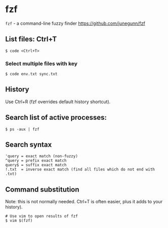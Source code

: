 # fzf

`fzf` - a command-line fuzzy finder
https://github.com/junegunn/fzf

## List files: Ctrl+T
```
$ code <Ctrl+T>
```

### Select multiple files with <TAB> key
```
$ code env.txt sync.txt
```

## History
Use Ctrl+R (fzf overrides default history shortcut).

## Search list of active processes:
```
$ ps -aux | fzf
```

## Search syntax
```
'query = exact match (non-fuzzy)
^query = prefix exact match
query$ = suffix exact match
!.txt  = inverse exact match (find all files which do not end with .txt)
```

## Command substitution
Note: this is not normally needed. Ctrl+T is often easier, plus it adds to your history).
```
# Use vim to open results of fzf
$ vim $(fzf)
```
